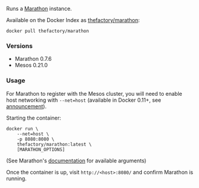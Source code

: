 Runs a [Marathon](https://github.com/mesosphere/marathon/) instance.

Available on the Docker Index as [thefactory/marathon](https://index.docker.io/u/thefactory/marathon/):

    docker pull thefactory/marathon

### Versions
* Marathon 0.7.6
* Mesos 0.21.0

### Usage
For Marathon to register with the Mesos cluster, you will need to enable host networking with `--net=host` (available in Docker 0.11+, see [announcement](http://blog.docker.io/2014/05/docker-0-11-release-candidate-for-1-0/)).

Starting the container:

    docker run \
        --net=host \
        -p 8080:8080 \
        thefactory/marathon:latest \
        [MARATHON_OPTIONS]

(See Marathon's [documentation](https://github.com/mesosphere/marathon/README.md) for available arguments)

Once the container is up, visit `http://<host>:8080/` and confirm Marathon is running.
